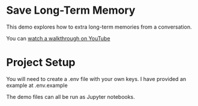 # Save Long-Term Memory
This demo explores how to extra long-term memories from a conversation.

You can [watch a walkthrough on YouTube](https://youtu.be/oPCKB9MUP6c)

# Project Setup
You will need to create a .env file with your own keys. I have provided an example at .env.example

The demo files can all be run as Jupyter notebooks.